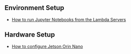 ## Environment Setup

- [How to run Jupyter Notebooks from the Lambda Servers](/web/tutorials/jupyter_from_lambda)

## Hardware Setup
- [How to configure Jetson Orin Nano](/web/tutorials/Jetson_Setup)
